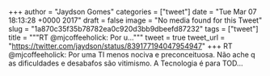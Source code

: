 
+++
author = "Jaydson Gomes"
categories = ["tweet"]
date = "Tue Mar 07 18:13:28 +0000 2017"
draft = false
image = "No media found for this Tweet"
slug = "1a870c35f35b78782ea0c920d3bb9dbeefd87232"
tags = ["tweet"]
title = """RT @mjcoffeeholick: Por u..."""
tweet = true
tweet_url = "https://twitter.com/jaydson/status/839177194047954947"
+++
RT @mjcoffeeholick: Por uma TI menos nociva e preconceituosa. Não ache q as dificuldades e desabafos são vitimismo. A Tecnologia é para TOD…
